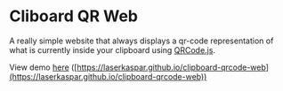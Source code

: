 # Cliboard QR Web

A really simple website that always displays a qr-code representation of what is currently inside your clipboard using [QRCode.js](https://github.com/davidshimjs/qrcodejs).

View demo [here](https://laserkaspar.github.io/clipboard-qrcode-web) ([https://laserkaspar.github.io/clipboard-qrcode-web](https://laserkaspar.github.io/clipboard-qrcode-web))